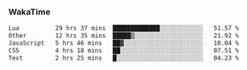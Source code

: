 ### WakaTime

<!--START_SECTION:waka-->

```txt
Lua          29 hrs 37 mins  █████████████░░░░░░░░░░░░   51.57 %
Other        12 hrs 35 mins  █████▒░░░░░░░░░░░░░░░░░░░   21.92 %
JavaScript   5 hrs 46 mins   ██▓░░░░░░░░░░░░░░░░░░░░░░   10.04 %
CSS          4 hrs 18 mins   ██░░░░░░░░░░░░░░░░░░░░░░░   07.51 %
Text         2 hrs 25 mins   █░░░░░░░░░░░░░░░░░░░░░░░░   04.23 %
```

<!--END_SECTION:waka-->
